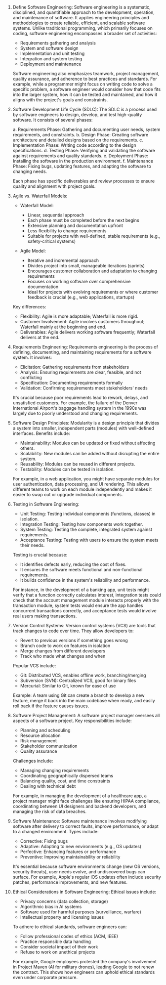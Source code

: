 1. Define Software Engineering:
   Software engineering is a systematic, disciplined, and quantifiable approach to the development, operation, and maintenance of software. It applies engineering principles and methodologies to create reliable, efficient, and scalable software systems. Unlike traditional programming, which primarily focuses on coding, software engineering encompasses a broader set of activities:

   - Requirements gathering and analysis
   - System and software design
   - Implementation and unit testing
   - Integration and system testing
   - Deployment and maintenance

   Software engineering also emphasizes teamwork, project management, quality assurance, and adherence to best practices and standards. For example, while a programmer might focus on writing code to solve a specific problem, a software engineer would consider how that code fits into the larger system, how it can be tested and maintained, and how it aligns with the project's goals and constraints.

2. Software Development Life Cycle (SDLC):
   The SDLC is a process used by software engineers to design, develop, and test high-quality software. It consists of several phases:

   a. Requirements Phase: Gathering and documenting user needs, system requirements, and constraints.
   b. Design Phase: Creating software architecture and detailed designs based on the requirements.
   c. Implementation Phase: Writing code according to the design specifications.
   d. Testing Phase: Verifying and validating the software against requirements and quality standards.
   e. Deployment Phase: Installing the software in the production environment.
   f. Maintenance Phase: Fixing bugs, updating features, and adapting the software to changing needs.

   Each phase has specific deliverables and review processes to ensure quality and alignment with project goals.

3. Agile vs. Waterfall Models:
   - Waterfall Model:
     - Linear, sequential approach
     - Each phase must be completed before the next begins
     - Extensive planning and documentation upfront
     - Less flexibility to change requirements
     - Suitable for projects with well-defined, stable requirements (e.g., safety-critical systems)

   - Agile Model:
     - Iterative and incremental approach
     - Divides project into small, manageable iterations (sprints)
     - Encourages customer collaboration and adaptation to changing requirements
     - Focuses on working software over comprehensive documentation
     - Ideal for projects with evolving requirements or where customer feedback is crucial (e.g., web applications, startups)

   Key differences:
   - Flexibility: Agile is more adaptable; Waterfall is more rigid.
   - Customer Involvement: Agile involves customers throughout; Waterfall mainly at the beginning and end.
   - Deliverables: Agile delivers working software frequently; Waterfall delivers at the end.

4. Requirements Engineering:
   Requirements engineering is the process of defining, documenting, and maintaining requirements for a software system. It involves:

   - Elicitation: Gathering requirements from stakeholders
   - Analysis: Ensuring requirements are clear, feasible, and not conflicting
   - Specification: Documenting requirements formally
   - Validation: Confirming requirements meet stakeholders' needs

   It's crucial because poor requirements lead to rework, delays, and unsatisfied customers. For example, the failure of the Denver International Airport's baggage handling system in the 1990s was largely due to poorly understood and changing requirements.

5. Software Design Principles:
   Modularity is a design principle that divides a system into smaller, independent parts (modules) with well-defined interfaces. Benefits include:

   - Maintainability: Modules can be updated or fixed without affecting others.
   - Scalability: New modules can be added without disrupting the entire system.
   - Reusability: Modules can be reused in different projects.
   - Testability: Modules can be tested in isolation.

   For example, in a web application, you might have separate modules for user authentication, data processing, and UI rendering. This allows different teams to work on each module independently and makes it easier to swap out or upgrade individual components.

6. Testing in Software Engineering:
   - Unit Testing: Testing individual components (functions, classes) in isolation.
   - Integration Testing: Testing how components work together.
   - System Testing: Testing the complete, integrated system against requirements.
   - Acceptance Testing: Testing with users to ensure the system meets their needs.

   Testing is crucial because:
   - It identifies defects early, reducing the cost of fixes.
   - It ensures the software meets functional and non-functional requirements.
   - It builds confidence in the system's reliability and performance.

   For instance, in the development of a banking app, unit tests might verify that a function correctly calculates interest, integration tests could check that the account management module interacts properly with the transaction module, system tests would ensure the app handles concurrent transactions correctly, and acceptance tests would involve real users making transactions.

7. Version Control Systems:
   Version control systems (VCS) are tools that track changes to code over time. They allow developers to:

   - Revert to previous versions if something goes wrong
   - Branch code to work on features in isolation
   - Merge changes from different developers
   - Track who made what changes and when

   Popular VCS include:
   - Git: Distributed VCS, enables offline work, branching/merging
   - Subversion (SVN): Centralized VCS, good for binary files
   - Mercurial: Similar to Git, known for ease of use

   Example: A team using Git can create a branch to develop a new feature, merge it back into the main codebase when ready, and easily roll back if the feature causes issues.

8. Software Project Management:
   A software project manager oversees all aspects of a software project. Key responsibilities include:

   - Planning and scheduling
   - Resource allocation
   - Risk management
   - Stakeholder communication
   - Quality assurance

   Challenges include:
   - Managing changing requirements
   - Coordinating geographically dispersed teams
   - Balancing quality, cost, and time constraints
   - Dealing with technical debt

   For example, in managing the development of a healthcare app, a project manager might face challenges like ensuring HIPAA compliance, coordinating between UI designers and backend developers, and managing the risk of data breaches.

9. Software Maintenance:
   Software maintenance involves modifying software after delivery to correct faults, improve performance, or adapt to a changed environment. Types include:

   - Corrective: Fixing bugs
   - Adaptive: Adapting to new environments (e.g., OS updates)
   - Perfective: Enhancing features or performance
   - Preventive: Improving maintainability or reliability

   It's essential because software environments change (new OS versions, security threats), user needs evolve, and undiscovered bugs can surface. For example, Apple's regular iOS updates often include security patches, performance improvements, and new features.

10. Ethical Considerations in Software Engineering:
    Ethical issues include:
    - Privacy concerns (data collection, storage)
    - Algorithmic bias in AI systems
    - Software used for harmful purposes (surveillance, warfare)
    - Intellectual property and licensing issues

    To adhere to ethical standards, software engineers can:
    - Follow professional codes of ethics (ACM, IEEE)
    - Practice responsible data handling
    - Consider societal impact of their work
    - Refuse to work on unethical projects

    For example, Google employees protested the company's involvement in Project Maven (AI for military drones), leading Google to not renew the contract. This shows how engineers can uphold ethical standards even under corporate pressure.
